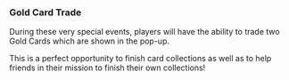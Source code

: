 ### Gold Card Trade
During these very special events, players will have the ability to trade two Gold Cards which are shown in the pop-up.

This is a perfect opportunity to finish card collections as well as to help friends in their mission to finish their own collections!



 
 

